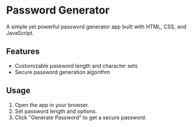 # Password Generator

A simple yet powerful password generator app built with HTML, CSS, and JavaScript.

## Features

- Customizable password length and character sets
- Secure password generation algorithm

## Usage

1. Open the app in your browser.
2. Set password length and options.
3. Click "Generate Password" to get a secure password.
